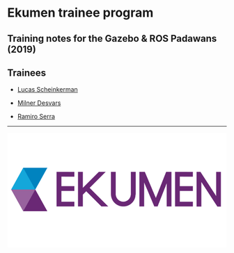# Ekumen trainee program

## Training notes for the Gazebo & ROS Padawans (2019)

## Trainees

* [Lucas Scheinkerman](https://github.com/LucasJSch)

* [Milner Desvars](https://github.com/stevendes)

* [Ramiro Serra](https://github.com/serraramiro1)

----

![Ekumen Logo](media/ekumen_logo.png)
